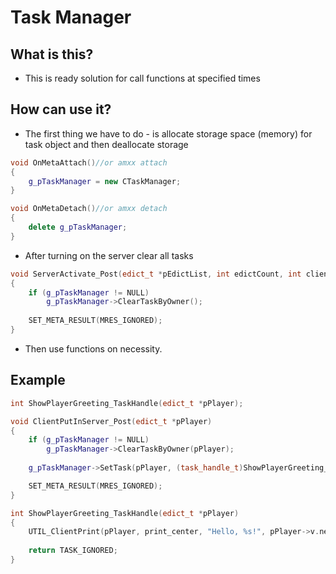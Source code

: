 # Task Manager

## What is this?
* This is ready solution for call functions at specified times

## How can use it?
* The first thing we have to do - is allocate storage space (memory)  for task object and then deallocate storage
```c++
void OnMetaAttach()//or amxx attach
{
	g_pTaskManager = new CTaskManager;
}

void OnMetaDetach()//or amxx detach
{
	delete g_pTaskManager;
}
```
* After turning on the server clear all tasks
```c++
void ServerActivate_Post(edict_t *pEdictList, int edictCount, int clientMax)
{
	if (g_pTaskManager != NULL)
		g_pTaskManager->ClearTaskByOwner();
    
	SET_META_RESULT(MRES_IGNORED);
}
```
* Then use functions on necessity.
## Example
```c++
int ShowPlayerGreeting_TaskHandle(edict_t *pPlayer);

void ClientPutInServer_Post(edict_t *pPlayer)
{
	if (g_pTaskManager != NULL)
		g_pTaskManager->ClearTaskByOwner(pPlayer);
    
	g_pTaskManager->SetTask(pPlayer, (task_handle_t)ShowPlayerGreeting_TaskHandle, 5.0, TASK_NORMAL);

	SET_META_RESULT(MRES_IGNORED);
}

int ShowPlayerGreeting_TaskHandle(edict_t *pPlayer)
{
	UTIL_ClientPrint(pPlayer, print_center, "Hello, %s!", pPlayer->v.netname);
  
	return TASK_IGNORED;
}
```
